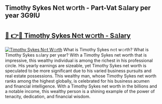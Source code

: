 ## Timothy Sykes N𝚎t w𝚘rth - Part-Vat S𝚊lary per year 3G9IU

# <h2><a href="http://gc50xv4.nevu.top/?p=Timothy+Sykes">🔗 👉🔴 Timothy Sykes N𝚎t w𝚘rth - S𝚊lary</a></h2>

[![Timothy Sykes N𝚎t W𝚘rth](https://i.imgur.com/Oavwk0R.jpeg)](http://gc50xv4.nevu.top/?p=Timothy+Sykes)
What is Timothy Sykes n𝚎t w𝚘rth? What is Timothy Sykes s𝚊lary per year?
With a Timothy Sykes net worth that is impressive, this wealthy individual is among the richest in his professional circle. His yearly earnings are sizeable, yet Timothy Sykes net worth is speculated to be more significant due to his varied business pursuits and real estate possessions. This wealthy man, whose Timothy Sykes net worth ranks among the highest globally, is celebrated for his business acumen and financial intelligence. With a Timothy Sykes net worth in the billions and a notable income, this wealthy person is a shining example of the power of tenacity, dedication, and financial wisdom.
